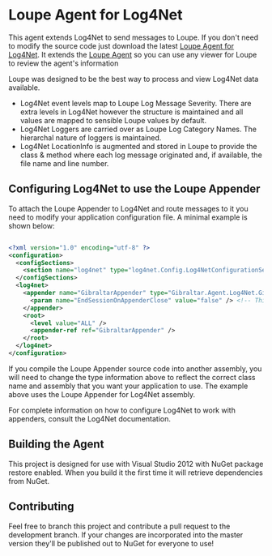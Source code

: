 Loupe Agent for Log4Net
===================

This agent extends Log4Net to send messages to Loupe.  If you don't need
to modify the source code just download the latest 
[Loupe Agent for Log4Net](https://nuget.org/packages/Gibraltar.Agent.Log4Net). 
It extends the [Loupe Agent](https://nuget.org/packages/Gibraltar.Agent/) so you can 
use any viewer for Loupe to review the agent's information

Loupe was designed to be the best way to process and view Log4Net data available.

* Log4Net event levels map to Loupe Log Message Severity.  There are extra levels in Log4Net 
  however the structure is maintained and all values are mapped to sensible Loupe values by default.
* Log4Net Loggers are carried over as Loupe Log Category Names.  The hierarchal nature of loggers is maintained.
* Log4Net LocationInfo is augmented and stored in Loupe to provide the class & method 
  where each log message originated and, if available, the file name and line number.

Configuring Log4Net to use the Loupe Appender
---------------

To attach the Loupe Appender to Log4Net and route messages to it you need to modify your application configuration file. 
A minimal example is shown below:

```xml

<?xml version="1.0" encoding="utf-8" ?>
<configuration>
  <configSections>
    <section name="log4net" type="log4net.Config.Log4NetConfigurationSectionHandler, log4net" />
  </configSections>
  <log4net>
    <appender name="GibraltarAppender" type="Gibraltar.Agent.Log4Net.GibraltarAppender, Gibraltar.Agent.Log4Net" >
      <param name="EndSessionOnAppenderClose" value="false" /> <!-- This is optional; it is false by default -->
    </appender>
    <root>
      <level value="ALL" />
      <appender-ref ref="GibraltarAppender" />
    </root>
  </log4net>
</configuration>                
```

If you compile the Loupe Appender source code into another assembly, you will need to change the 
type information above to reflect the correct class name and assembly that you want your application to use. 
The example above uses the Loupe Appender for Log4Net assembly.

For complete information on how to configure Log4Net to work with appenders, consult the Log4Net documentation.

Building the Agent
------------------

This project is designed for use with Visual Studio 2012 with NuGet package restore enabled.
When you build it the first time it will retrieve dependencies from NuGet.

Contributing
------------

Feel free to branch this project and contribute a pull request to the development branch.
If your changes are incorporated into the master version they'll be published out to NuGet for
everyone to use!
